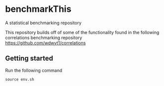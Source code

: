 # benchmarkThis
A statistical benchmarking repository

This repository builds off of some of the functionality found in the following correlations benchmarking repository
https://github.com/wdwvt1/correlations

Getting started
---------------
Run the following command
```
source env.sh
```
